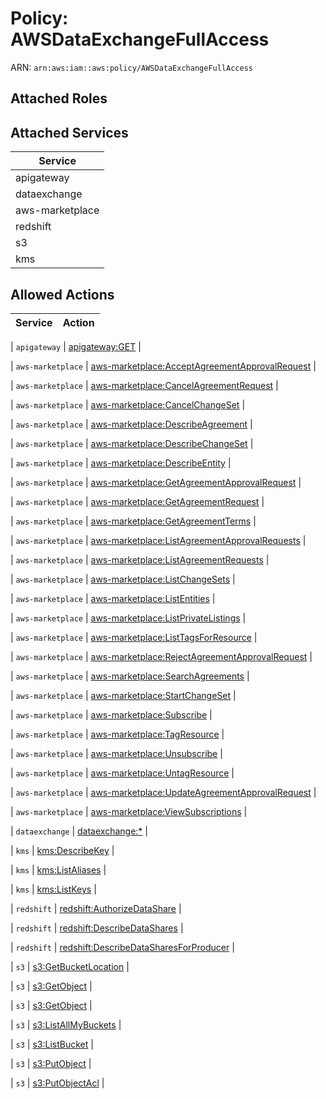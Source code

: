 # Policy: AWSDataExchangeFullAccess

ARN: `arn:aws:iam::aws:policy/AWSDataExchangeFullAccess`

## Attached Roles

## Attached Services

| Service |
|---------|
| apigateway |
| dataexchange |
| aws-marketplace |
| redshift |
| s3 |
| kms |

## Allowed Actions

| Service | Action |
|:-------:|--------|

| `apigateway` | [apigateway:GET](../actions.md#apigateway:get) |

| `aws-marketplace` | [aws-marketplace:AcceptAgreementApprovalRequest](../actions.md#aws-marketplace:acceptagreementapprovalrequest) |

| `aws-marketplace` | [aws-marketplace:CancelAgreementRequest](../actions.md#aws-marketplace:cancelagreementrequest) |

| `aws-marketplace` | [aws-marketplace:CancelChangeSet](../actions.md#aws-marketplace:cancelchangeset) |

| `aws-marketplace` | [aws-marketplace:DescribeAgreement](../actions.md#aws-marketplace:describeagreement) |

| `aws-marketplace` | [aws-marketplace:DescribeChangeSet](../actions.md#aws-marketplace:describechangeset) |

| `aws-marketplace` | [aws-marketplace:DescribeEntity](../actions.md#aws-marketplace:describeentity) |

| `aws-marketplace` | [aws-marketplace:GetAgreementApprovalRequest](../actions.md#aws-marketplace:getagreementapprovalrequest) |

| `aws-marketplace` | [aws-marketplace:GetAgreementRequest](../actions.md#aws-marketplace:getagreementrequest) |

| `aws-marketplace` | [aws-marketplace:GetAgreementTerms](../actions.md#aws-marketplace:getagreementterms) |

| `aws-marketplace` | [aws-marketplace:ListAgreementApprovalRequests](../actions.md#aws-marketplace:listagreementapprovalrequests) |

| `aws-marketplace` | [aws-marketplace:ListAgreementRequests](../actions.md#aws-marketplace:listagreementrequests) |

| `aws-marketplace` | [aws-marketplace:ListChangeSets](../actions.md#aws-marketplace:listchangesets) |

| `aws-marketplace` | [aws-marketplace:ListEntities](../actions.md#aws-marketplace:listentities) |

| `aws-marketplace` | [aws-marketplace:ListPrivateListings](../actions.md#aws-marketplace:listprivatelistings) |

| `aws-marketplace` | [aws-marketplace:ListTagsForResource](../actions.md#aws-marketplace:listtagsforresource) |

| `aws-marketplace` | [aws-marketplace:RejectAgreementApprovalRequest](../actions.md#aws-marketplace:rejectagreementapprovalrequest) |

| `aws-marketplace` | [aws-marketplace:SearchAgreements](../actions.md#aws-marketplace:searchagreements) |

| `aws-marketplace` | [aws-marketplace:StartChangeSet](../actions.md#aws-marketplace:startchangeset) |

| `aws-marketplace` | [aws-marketplace:Subscribe](../actions.md#aws-marketplace:subscribe) |

| `aws-marketplace` | [aws-marketplace:TagResource](../actions.md#aws-marketplace:tagresource) |

| `aws-marketplace` | [aws-marketplace:Unsubscribe](../actions.md#aws-marketplace:unsubscribe) |

| `aws-marketplace` | [aws-marketplace:UntagResource](../actions.md#aws-marketplace:untagresource) |

| `aws-marketplace` | [aws-marketplace:UpdateAgreementApprovalRequest](../actions.md#aws-marketplace:updateagreementapprovalrequest) |

| `aws-marketplace` | [aws-marketplace:ViewSubscriptions](../actions.md#aws-marketplace:viewsubscriptions) |

| `dataexchange` | [dataexchange:*](../actions.md#dataexchange:all) |

| `kms` | [kms:DescribeKey](../actions.md#kms:describekey) |

| `kms` | [kms:ListAliases](../actions.md#kms:listaliases) |

| `kms` | [kms:ListKeys](../actions.md#kms:listkeys) |

| `redshift` | [redshift:AuthorizeDataShare](../actions.md#redshift:authorizedatashare) |

| `redshift` | [redshift:DescribeDataShares](../actions.md#redshift:describedatashares) |

| `redshift` | [redshift:DescribeDataSharesForProducer](../actions.md#redshift:describedatasharesforproducer) |

| `s3` | [s3:GetBucketLocation](../actions.md#s3:getbucketlocation) |

| `s3` | [s3:GetObject](../actions.md#s3:getobject) |

| `s3` | [s3:GetObject](../actions.md#s3:getobject) |

| `s3` | [s3:ListAllMyBuckets](../actions.md#s3:listallmybuckets) |

| `s3` | [s3:ListBucket](../actions.md#s3:listbucket) |

| `s3` | [s3:PutObject](../actions.md#s3:putobject) |

| `s3` | [s3:PutObjectAcl](../actions.md#s3:putobjectacl) |
